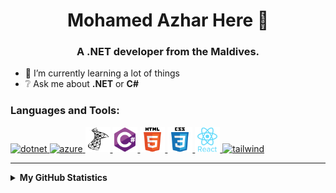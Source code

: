 <h1 align="center">Mohamed Azhar Here 👋</h1>
<h3 align="center">A .NET developer from the Maldives.</h3>

- 📖 I’m currently learning a lot of things 
- ❔ Ask me about **.NET** or **C#**
 


<h3 align="left">Languages and Tools:</h3>
<p align="left"> 
  <a href="https://dotnet.microsoft.com/" target="_blank"> 
   <img src="https://upload.wikimedia.org/wikipedia/commons/7/7d/Microsoft_.NET_logo.svg" alt="dotnet" width="40" height="40"/>
 </a>
 <a href="https://azure.microsoft.com/en-in/" target="_blank"> 
   <img src="https://swimburger.net/media/fbqnp2ie/azure.svg" alt="azure" width="40" height="40"/> 
 </a> 
  <a href="https://www.microsoft.com/en-us/sql-server" target="_blank"> 
   <img src="https://github.com/devicons/devicon/blob/master/icons/microsoftsqlserver/microsoftsqlserver-plain.svg" alt="sql server" width="40" height="40"/> 
 </a> 
 
 <a href="https://www.w3schools.com/cs/" target="_blank"> 
  <img src="https://raw.githubusercontent.com/devicons/devicon/master/icons/csharp/csharp-original.svg" alt="csharp" width="40" height="40"/> 
 </a> 
 
 <a href="https://www.w3.org/html/" target="_blank"> 
  <img src="https://raw.githubusercontent.com/devicons/devicon/master/icons/html5/html5-original-wordmark.svg" alt="html5" width="40" height="40"/> 
 </a> 

 <a href="https://www.w3schools.com/css/" target="_blank"> 
  <img src="https://raw.githubusercontent.com/devicons/devicon/master/icons/css3/css3-original-wordmark.svg" alt="css3" width="40" height="40"/> 
 </a> 
 
  <a href="https://reactjs.org/" target="_blank"> 
  <img src="https://raw.githubusercontent.com/devicons/devicon/master/icons/react/react-original-wordmark.svg" alt="react" width="40" height="40"/>
 </a> 
 
 <a href="https://tailwindcss.com/" target="_blank"> 
   <img src="https://www.vectorlogo.zone/logos/tailwindcss/tailwindcss-icon.svg" alt="tailwind" width="40" height="40"/> 
 </a> 
</p>

<hr />

<details>
  <summary><b>My GitHub Statistics</b></summary>
  <div>
      <img height="130px" width="450px" src="https://github-readme-stats.vercel.app/api?username=mohamed-azhar&hide_title=true&hide_border=true&show_icons=true&include_all_commits=true&count_private=true&line_height=21&theme=nord" />
     <img height="130px" width="400px" src="https://github-readme-stats.vercel.app/api/top-langs/?username=mohamed-azhar&hide=html&hide_title=true&hide_border=true&layout=compact&langs_count=8&theme=nord" />
  </div>
</details>
